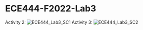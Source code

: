 # ECE444-F2022-Lab3
Activity 2: </b>
![ECE444_Lab3_SC1](https://user-images.githubusercontent.com/113215877/194030695-95df7848-804a-4237-bd2f-22e1a9f303a5.png)
Activity 3: </b>
![ECE444_Lab3_SC2](https://user-images.githubusercontent.com/113215877/194035180-03c9eb65-ec04-4212-9165-dd4c0947b312.png)

